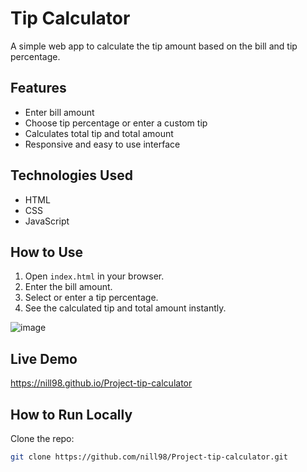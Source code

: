 # Tip Calculator

A simple web app to calculate the tip amount based on the bill and tip percentage.

## Features

- Enter bill amount
- Choose tip percentage or enter a custom tip
- Calculates total tip and total amount
- Responsive and easy to use interface

## Technologies Used

- HTML
- CSS
- JavaScript

## How to Use

1. Open `index.html` in your browser.
2. Enter the bill amount.
3. Select or enter a tip percentage.
4. See the calculated tip and total amount instantly.


![image](https://github.com/user-attachments/assets/f9776a48-d271-4064-a8e1-e53e99b8f9d9)

## Live Demo

https://nill98.github.io/Project-tip-calculator

## How to Run Locally

Clone the repo:

```bash
git clone https://github.com/nill98/Project-tip-calculator.git
